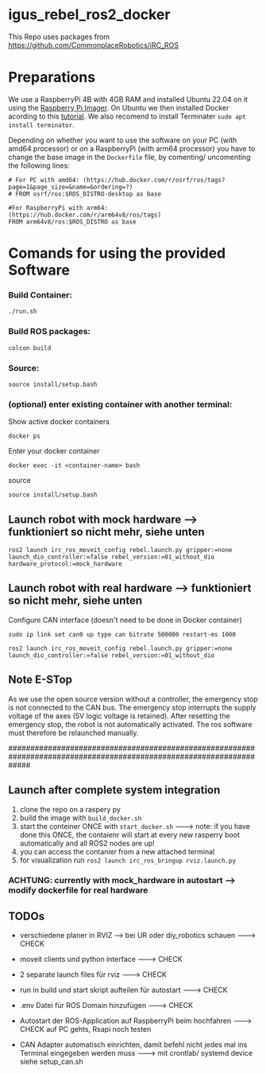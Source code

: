 # igus_rebel_ros2_docker

This Repo uses packages from https://github.com/CommonplaceRobotics/iRC_ROS

# Preparations
We use a RaspberryPi 4B with 4GB RAM and installed Ubuntu 22.04 on it using the [Raspberry Pi Imager](https://www.raspberrypi.com/software/).
On Ubuntu we then installed Docker acording to this [tutorial](https://docs.docker.com/engine/install/ubuntu/). We also recomend to install Terminater `sudo apt install terminator`.

Depending on whether you want to use the software on your PC (with amd64 processor) or on a RaspberryPi (with arm64 processor) you have to change the base image in the `Dockerfile` file, by comenting/ uncomenting the following lines:
```
# For PC with amd64: (https://hub.docker.com/r/osrf/ros/tags?page=1&page_size=&name=&ordering=?)
# FROM osrf/ros:$ROS_DISTRO-desktop as base

#For RaspberryPi with arm64: (https://hub.docker.com/r/arm64v8/ros/tags)
FROM arm64v8/ros:$ROS_DISTRO as base
```

# Comands for using the provided Software
### Build Container: 
```
./run.sh
```
### Build ROS packages:
```
colcon build
```
### Source:
```
source install/setup.bash
```

### (optional) enter existing container with another terminal: 
Show active docker containers
```
docker ps
```
Enter your docker container
```
docker exec -it <container-name> bash
```
source
```
source install/setup.bash
```

## Launch robot with mock hardware --> funktioniert so nicht mehr, siehe unten
```
ros2 launch irc_ros_moveit_config rebel.launch.py gripper:=none launch_dio_controller:=false rebel_version:=01_without_dio hardware_protocol:=mock_hardware
```

## Launch robot with real hardware --> funktioniert so nicht mehr, siehe unten
Configure CAN interface (doesn't need to be done in Docker container)
```
sudo ip link set can0 up type can bitrate 500000 restart-ms 1000
```
```
ros2 launch irc_ros_moveit_config rebel.launch.py gripper:=none launch_dio_controller:=false rebel_version:=01_without_dio
```


## Note E-STop
As we use the open source version without a controller, the emergency stop is not connected to the CAN bus. The emergency stop interrupts the supply voltage of the axes (5V logic voltage is retained). After resetting the emergency stop, the robot is not automatically activated. The ros software must therefore be relaunched manually.

#####################################################################################################################
## Launch after complete system integration

1) clone the repo on a raspery py
2) build the image with ```build_docker.sh```
3) start the conteiner ONCE with ```start_docker.sh``` ---> note: if you have done this ONCE, the contaienr will start at every new rasperry boot automatically and all ROS2 nodes are up!
4) you can access the contanier from a new attached terminal
5) for visualization run ```ros2 launch irc_ros_bringup rviz.launch.py```


### ACHTUNG: currently with mock_hardware in autostart --> modify dockerfile for real hardware


## TODOs
- verschiedene planer in RVIZ --> bei UR oder diy_robotics schauen ---> CHECK
- moveit clients und python interface ---> CHECK
- 2 separate launch files für rviz ---> CHECK
- run in build und start skript aufteilen für autostart ---> CHECK
- .env Datei für ROS Domain hinzufügen ---> CHECK

- Autostart der ROS-Application auf RaspberryPi beim hochfahren ---> CHECK auf PC gehts, Rsapi noch testen


- CAN Adapter automatisch einrichten, damit befehl nicht jedes mal ins Terminal eingegeben werden muss ---> mit crontlab/ systemd device siehe setup_can.sh
